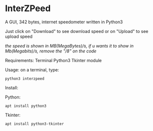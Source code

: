 # InterZPeed
A GUI, 342 bytes, internet speedometer written in Python3


Just click on "Download" to see download speed or on "Upload" to see upload speed


*the speed is shown in MB(MegaBytes)/s, if u wants it to show in Mb(Megabits)/s, remove the "/8" on the code*


Requirements:
Terminal
Python3
Tkinter module

Usage: on a terminal, type:
```
python3 interzpeed
```

Install:

Python:
```
apt install python3
```
Tkinter:
```
apt install python3-tkinter
```
